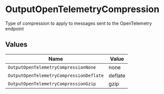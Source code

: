 # OutputOpenTelemetryCompression

Type of compression to apply to messages sent to the OpenTelemetry endpoint


## Values

| Name                                    | Value                                   |
| --------------------------------------- | --------------------------------------- |
| `OutputOpenTelemetryCompressionNone`    | none                                    |
| `OutputOpenTelemetryCompressionDeflate` | deflate                                 |
| `OutputOpenTelemetryCompressionGzip`    | gzip                                    |